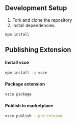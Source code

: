 ## Development Setup

1. Fork and clone the repository
2. Install dependencies:

```bash
npm install
```

## Publishing Extension

#### Install vsce

```bash
npm install -g vsce
```

#### Package extension

```bash
vsce package
```

#### Publish to marketplace

```bash
vsce publish --pre-release
```
